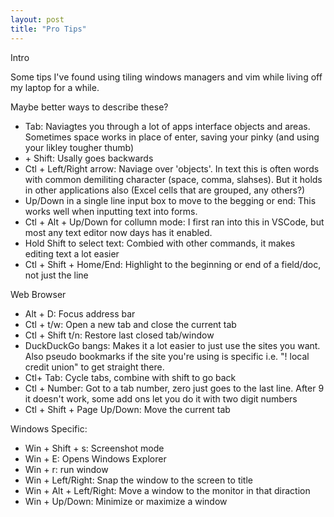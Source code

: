 ```yaml
---
layout: post
title: "Pro Tips"
---
```


Intro

Some tips I've found using tiling windows managers and vim while living off my laptop for a while.

Maybe better ways to describe these?

- Tab: Naviagtes you through a lot of apps interface objects and areas. Sometimes space works in place of enter, saving your pinky (and using your likley tougher thumb)
- <navigate> + Shift: Usally goes backwards
- Ctl + Left/Right arrow: Naviage over 'objects'. In text this is often words with common demiliting character (space, comma, slahses). But it holds in other applications also (Excel cells that are grouped, any others?)
- Up/Down in a single line input box to move to the begging or end: This works well when inputting text into forms.
- Ctl + Alt + Up/Down for collumn mode: I first ran into this in VSCode, but most any text editor now days has it enabled.
- Hold Shift to select text: Combied with other commands, it makes editing text a lot easier
- Ctl + Shift + Home/End: Highlight to the beginning or end of a field/doc, not just the line

Web Browser
- Alt + D: Focus address bar
- Ctl + t/w: Open a new tab and close the current tab
- Ctl + Shift t/n: Restore last closed tab/window
- DuckDuckGo bangs: Makes it a lot easier to just use the sites you want. Also pseudo bookmarks if the site you're using is specific i.e. "! local credit union" to get straight there.
- Ctl+ Tab: Cycle tabs, combine with shift to go back
- Ctl + Number: Got to a tab number, zero just goes to the last line. After 9 it doesn't work, some add ons let you do it with two digit numbers
- Ctl + Shift + Page Up/Down: Move the current tab

Windows Specific:
- Win + Shift + s: Screenshot mode
- Win + E: Opens Windows Explorer
- Win + r: run window
- Win + Left/Right: Snap the window to the screen to title
- Win + Alt + Left/Right: Move a window to the monitor in that diraction
- Win + Up/Down: Minimize or maximize a window
